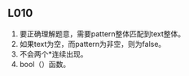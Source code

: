 ## L010

1. 要正确理解题意，需要pattern整体匹配到text整体。
2. 如果text为空，而pattern为非空，则为false。
3. 不会两个*连续出现。
4. bool（）函数。
